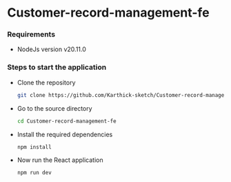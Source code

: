 # Customer-record-management-fe

### Requirements

- NodeJs version v20.11.0

### Steps to start the application

- Clone the repository

  ```sh
  git clone https://github.com/Karthick-sketch/Customer-record-management-fe.git
  ```

- Go to the source directory

  ```sh
  cd Customer-record-management-fe
  ```

- Install the required dependencies

  ```sh
  npm install
  ```

- Now run the React application
  ```sh
  npm run dev
  ```
